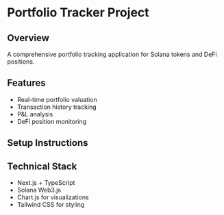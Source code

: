 # Portfolio Tracker Project

## Overview
A comprehensive portfolio tracking application for Solana tokens and DeFi positions.

## Features
- Real-time portfolio valuation
- Transaction history tracking
- P&L analysis
- DeFi position monitoring

## Setup Instructions
<!-- Setup instructions will be added here -->

## Technical Stack
- Next.js + TypeScript
- Solana Web3.js
- Chart.js for visualizations
- Tailwind CSS for styling
